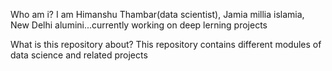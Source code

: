 Who am i?
I am Himanshu Thambar(data scientist), Jamia millia islamia, New Delhi alumini...currently working on deep lerning projects

What is this repository about?
This repository contains different modules of data science and related projects
